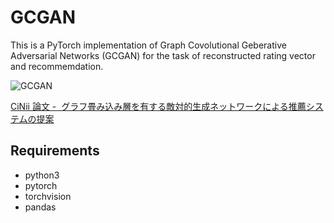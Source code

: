 # GCGAN
This is a PyTorch implementation of Graph Covolutional Geberative Adversarial Networks (GCGAN) for the task of reconstructed rating vector and recommemdation.

![GCGAN](https://user-images.githubusercontent.com/30107692/64904369-feba3280-d703-11e9-9990-1d4ac073ab40.png)

[CiNii 論文 -  グラフ畳み込み層を有する敵対的生成ネットワークによる推薦システムの提案](https://ci.nii.ac.jp/naid/130007658339/)

## Requirements
- python3
- pytorch
- torchvision
- pandas
